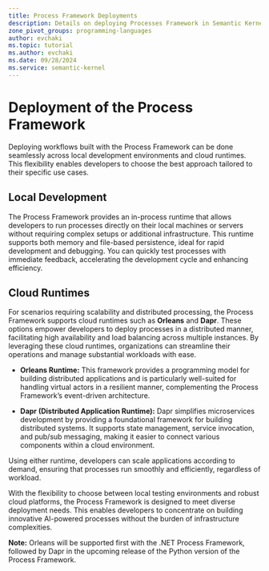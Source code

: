 ```yaml
---
title: Process Framework Deployments
description: Details on deploying Processes Framework in Semantic Kernel
zone_pivot_groups: programming-languages
author: evchaki            
ms.topic: tutorial
ms.author: evchaki   
ms.date: 09/28/2024
ms.service: semantic-kernel
---
```


# Deployment of the Process Framework
Deploying workflows built with the Process Framework can be done seamlessly across local development environments and cloud runtimes. This flexibility enables developers to choose the best approach tailored to their specific use cases.

## Local Development

The Process Framework provides an in-process runtime that allows developers to run processes directly on their local machines or servers without requiring complex setups or additional infrastructure. This runtime supports both memory and file-based persistence, ideal for rapid development and debugging. You can quickly test processes with immediate feedback, accelerating the development cycle and enhancing efficiency.

## Cloud Runtimes

For scenarios requiring scalability and distributed processing, the Process Framework supports cloud runtimes such as **Orleans** and **Dapr**. These options empower developers to deploy processes in a distributed manner, facilitating high availability and load balancing across multiple instances. By leveraging these cloud runtimes, organizations can streamline their operations and manage substantial workloads with ease.

- **Orleans Runtime:** This framework provides a programming model for building distributed applications and is particularly well-suited for handling virtual actors in a resilient manner, complementing the Process Framework’s event-driven architecture.
  
- **Dapr (Distributed Application Runtime):** Dapr simplifies microservices development by providing a foundational framework for building distributed systems. It supports state management, service invocation, and pub/sub messaging, making it easier to connect various components within a cloud environment.

Using either runtime, developers can scale applications according to demand, ensuring that processes run smoothly and efficiently, regardless of workload.

With the flexibility to choose between local testing environments and robust cloud platforms, the Process Framework is designed to meet diverse deployment needs. This enables developers to concentrate on building innovative AI-powered processes without the burden of infrastructure complexities.

**Note:** Orleans will be supported first with the .NET Process Framework, followed by Dapr in the upcoming release of the Python version of the Process Framework.
